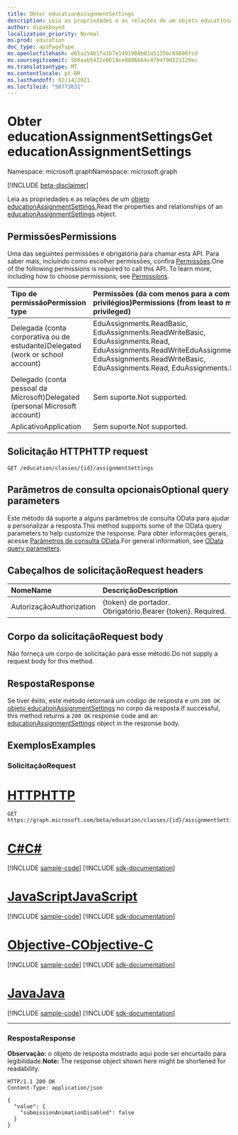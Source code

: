 ```yaml
---
title: Obter educationAssignmentSettings
description: Leia as propriedades e as relações de um objeto educationAssignmentSettings.
author: dipakboyed
localization_priority: Normal
ms.prod: education
doc_type: apiPageType
ms.openlocfilehash: e65a154b17a1b7e1491908b03a5125bc69006fcd
ms.sourcegitcommit: 5b0aab5422e0619ce8806664c479479d223129ec
ms.translationtype: MT
ms.contentlocale: pt-BR
ms.lasthandoff: 02/14/2021
ms.locfileid: "50773631"
---
```

# <a name="get-educationassignmentsettings"></a><span data-ttu-id="afd4b-103">Obter educationAssignmentSettings</span><span class="sxs-lookup"><span data-stu-id="afd4b-103">Get educationAssignmentSettings</span></span>
<span data-ttu-id="afd4b-104">Namespace: microsoft.graph</span><span class="sxs-lookup"><span data-stu-id="afd4b-104">Namespace: microsoft.graph</span></span>

[!INCLUDE [beta-disclaimer](../../includes/beta-disclaimer.md)]

<span data-ttu-id="afd4b-105">Leia as propriedades e as relações de um [objeto educationAssignmentSettings.](../resources/educationassignmentsettings.md)</span><span class="sxs-lookup"><span data-stu-id="afd4b-105">Read the properties and relationships of an [educationAssignmentSettings](../resources/educationassignmentsettings.md) object.</span></span>

## <a name="permissions"></a><span data-ttu-id="afd4b-106">Permissões</span><span class="sxs-lookup"><span data-stu-id="afd4b-106">Permissions</span></span>
<span data-ttu-id="afd4b-p101">Uma das seguintes permissões é obrigatória para chamar esta API. Para saber mais, incluindo como escolher permissões, confira [Permissões](/graph/permissions-reference).</span><span class="sxs-lookup"><span data-stu-id="afd4b-p101">One of the following permissions is required to call this API. To learn more, including how to choose permissions, see [Permissions](/graph/permissions-reference).</span></span>

|<span data-ttu-id="afd4b-109">Tipo de permissão</span><span class="sxs-lookup"><span data-stu-id="afd4b-109">Permission type</span></span>|<span data-ttu-id="afd4b-110">Permissões (da com menos para a com mais privilégios)</span><span class="sxs-lookup"><span data-stu-id="afd4b-110">Permissions (from least to most privileged)</span></span>|
|:---|:---|
|<span data-ttu-id="afd4b-111">Delegada (conta corporativa ou de estudante)</span><span class="sxs-lookup"><span data-stu-id="afd4b-111">Delegated (work or school account)</span></span>|<span data-ttu-id="afd4b-112">EduAssignments.ReadBasic, EduAssignments.ReadWriteBasic, EduAssignments.Read, EduAssignments.ReadWrite</span><span class="sxs-lookup"><span data-stu-id="afd4b-112">EduAssignments.ReadBasic, EduAssignments.ReadWriteBasic, EduAssignments.Read, EduAssignments.ReadWrite</span></span>|
|<span data-ttu-id="afd4b-113">Delegado (conta pessoal da Microsoft)</span><span class="sxs-lookup"><span data-stu-id="afd4b-113">Delegated (personal Microsoft account)</span></span>|<span data-ttu-id="afd4b-114">Sem suporte.</span><span class="sxs-lookup"><span data-stu-id="afd4b-114">Not supported.</span></span>|
|<span data-ttu-id="afd4b-115">Aplicativo</span><span class="sxs-lookup"><span data-stu-id="afd4b-115">Application</span></span>|<span data-ttu-id="afd4b-116">Sem suporte.</span><span class="sxs-lookup"><span data-stu-id="afd4b-116">Not supported.</span></span>|

## <a name="http-request"></a><span data-ttu-id="afd4b-117">Solicitação HTTP</span><span class="sxs-lookup"><span data-stu-id="afd4b-117">HTTP request</span></span>

<!-- {
  "blockType": "ignored"
}
-->
``` http
GET /education/classes/{id}/assignmentSettings
```

## <a name="optional-query-parameters"></a><span data-ttu-id="afd4b-118">Parâmetros de consulta opcionais</span><span class="sxs-lookup"><span data-stu-id="afd4b-118">Optional query parameters</span></span>
<span data-ttu-id="afd4b-119">Este método dá suporte a alguns parâmetros de consulta OData para ajudar a personalizar a resposta.</span><span class="sxs-lookup"><span data-stu-id="afd4b-119">This method supports some of the OData query parameters to help customize the response.</span></span> <span data-ttu-id="afd4b-120">Para obter informações gerais, acesse [Parâmetros de consulta OData](/graph/query-parameters).</span><span class="sxs-lookup"><span data-stu-id="afd4b-120">For general information, see [OData query parameters](/graph/query-parameters).</span></span>

## <a name="request-headers"></a><span data-ttu-id="afd4b-121">Cabeçalhos de solicitação</span><span class="sxs-lookup"><span data-stu-id="afd4b-121">Request headers</span></span>
|<span data-ttu-id="afd4b-122">Nome</span><span class="sxs-lookup"><span data-stu-id="afd4b-122">Name</span></span>|<span data-ttu-id="afd4b-123">Descrição</span><span class="sxs-lookup"><span data-stu-id="afd4b-123">Description</span></span>|
|:---|:---|
|<span data-ttu-id="afd4b-124">Autorização</span><span class="sxs-lookup"><span data-stu-id="afd4b-124">Authorization</span></span>|<span data-ttu-id="afd4b-p103">{token} de portador. Obrigatório.</span><span class="sxs-lookup"><span data-stu-id="afd4b-p103">Bearer {token}. Required.</span></span>|

## <a name="request-body"></a><span data-ttu-id="afd4b-127">Corpo da solicitação</span><span class="sxs-lookup"><span data-stu-id="afd4b-127">Request body</span></span>
<span data-ttu-id="afd4b-128">Não forneça um corpo de solicitação para esse método.</span><span class="sxs-lookup"><span data-stu-id="afd4b-128">Do not supply a request body for this method.</span></span>

## <a name="response"></a><span data-ttu-id="afd4b-129">Resposta</span><span class="sxs-lookup"><span data-stu-id="afd4b-129">Response</span></span>

<span data-ttu-id="afd4b-130">Se tiver êxito, este método retornará um código de resposta e um `200 OK` [objeto educationAssignmentSettings](../resources/educationassignmentsettings.md) no corpo da resposta.</span><span class="sxs-lookup"><span data-stu-id="afd4b-130">If successful, this method returns a `200 OK` response code and an [educationAssignmentSettings](../resources/educationassignmentsettings.md) object in the response body.</span></span>

## <a name="examples"></a><span data-ttu-id="afd4b-131">Exemplos</span><span class="sxs-lookup"><span data-stu-id="afd4b-131">Examples</span></span>

### <a name="request"></a><span data-ttu-id="afd4b-132">Solicitação</span><span class="sxs-lookup"><span data-stu-id="afd4b-132">Request</span></span>

# <a name="http"></a>[<span data-ttu-id="afd4b-133">HTTP</span><span class="sxs-lookup"><span data-stu-id="afd4b-133">HTTP</span></span>](#tab/http)
<!-- {
  "blockType": "request",
  "name": "get_educationassignmentsettings"
}
-->
``` http
GET https://graph.microsoft.com/beta/education/classes/{id}/assignmentSettings
```
# <a name="c"></a>[<span data-ttu-id="afd4b-134">C#</span><span class="sxs-lookup"><span data-stu-id="afd4b-134">C#</span></span>](#tab/csharp)
[!INCLUDE [sample-code](../includes/snippets/csharp/get-educationassignmentsettings-csharp-snippets.md)]
[!INCLUDE [sdk-documentation](../includes/snippets/snippets-sdk-documentation-link.md)]

# <a name="javascript"></a>[<span data-ttu-id="afd4b-135">JavaScript</span><span class="sxs-lookup"><span data-stu-id="afd4b-135">JavaScript</span></span>](#tab/javascript)
[!INCLUDE [sample-code](../includes/snippets/javascript/get-educationassignmentsettings-javascript-snippets.md)]
[!INCLUDE [sdk-documentation](../includes/snippets/snippets-sdk-documentation-link.md)]

# <a name="objective-c"></a>[<span data-ttu-id="afd4b-136">Objective-C</span><span class="sxs-lookup"><span data-stu-id="afd4b-136">Objective-C</span></span>](#tab/objc)
[!INCLUDE [sample-code](../includes/snippets/objc/get-educationassignmentsettings-objc-snippets.md)]
[!INCLUDE [sdk-documentation](../includes/snippets/snippets-sdk-documentation-link.md)]

# <a name="java"></a>[<span data-ttu-id="afd4b-137">Java</span><span class="sxs-lookup"><span data-stu-id="afd4b-137">Java</span></span>](#tab/java)
[!INCLUDE [sample-code](../includes/snippets/java/get-educationassignmentsettings-java-snippets.md)]
[!INCLUDE [sdk-documentation](../includes/snippets/snippets-sdk-documentation-link.md)]

---


### <a name="response"></a><span data-ttu-id="afd4b-138">Resposta</span><span class="sxs-lookup"><span data-stu-id="afd4b-138">Response</span></span>
<span data-ttu-id="afd4b-139">**Observação:** o objeto de resposta mostrado aqui pode ser encurtado para legibilidade.</span><span class="sxs-lookup"><span data-stu-id="afd4b-139">**Note:** The response object shown here might be shortened for readability.</span></span>
<!-- {
  "blockType": "response",
  "truncated": true,
  "@odata.type": "microsoft.graph.educationAssignmentSettings"
}
-->
``` http
HTTP/1.1 200 OK
Content-Type: application/json

{
  "value": {
    "submissionAnimationDisabled": false
  }
}
```

